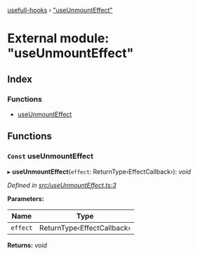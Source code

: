 [usefull-hooks](../README.md) › ["useUnmountEffect"](_useunmounteffect_.md)

# External module: "useUnmountEffect"

## Index

### Functions

* [useUnmountEffect](_useunmounteffect_.md#const-useunmounteffect)

## Functions

### `Const` useUnmountEffect

▸ **useUnmountEffect**(`effect`: ReturnType‹EffectCallback›): *void*

*Defined in [src/useUnmountEffect.ts:3](https://github.com/FujiHaruka/usefull-hooks/blob/master/src/useUnmountEffect.ts#L3)*

**Parameters:**

Name | Type |
------ | ------ |
`effect` | ReturnType‹EffectCallback› |

**Returns:** *void*
